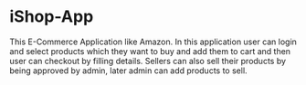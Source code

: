 # iShop-App
This E-Commerce Application like Amazon. In this application user can login and select products which they want to buy and add them to cart and then user can checkout by filling details.
Sellers can also sell their products by being approved by admin, later admin can add products to sell.
